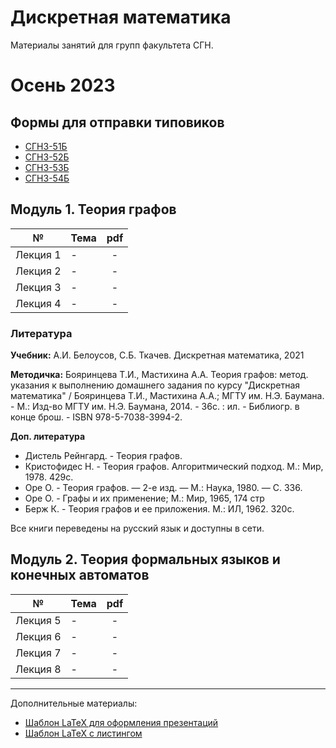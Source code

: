# Дискретная математика

Материалы занятий для групп факультета СГН.

# Осень 2023
## Формы для отправки типовиков

- [СГН3-51Б](https://forms.gle/qcR4YfEFgpgUtmPn7)
- [СГН3-52Б](https://forms.gle/xkcT4PpRpCHpbRaZ7)
- [СГН3-53Б](https://forms.gle/kbb4g3eBURGrnr2L8)
- [СГН3-54Б](https://forms.gle/U5Ufx5CxZ6rBSX926)
## Модуль 1. Теория графов

| № | Тема | pdf |
|:---:|---|:---:|
|Лекция 1| - | - |
|Лекция 2| - | - |
|Лекция 3| - | - |
|Лекция 4| - | - |

### Литература 

**Учебник:**
А.И. Белоусов, С.Б. Ткачев. Дискретная математика, 2021

**Методичка:**
Бояринцева Т.И., Мастихина А.А. Теория графов: метод. указания к выполнению домашнего задания по курсу "Дискретная математика" / Бояринцева Т.И., Мастихина А.А.; МГТУ им. Н.Э. Баумана. - М.: Изд-во МГТУ им. Н.Э. Баумана, 2014. - 36с. : ил. - Библиогр. в конце брош. - ISBN 978-5-7038-3994-2.

**Доп. литература**

- Дистель Рейнгард. - Теория графов.
- Кристофидес Н. - Теория графов. Алгоритмический подход. М.: Мир, 1978. 429c.
- Оре О. - Теория графов. — 2-е изд. — М.: Наука, 1980. — С. 336.
- Оре О. - Графы и их применение; М.: Мир, 1965, 174 стр
- Берж К. - Теория графов и ее приложения. М.: ИЛ, 1962. 320c.

Все книги переведены на русский язык и доступны в сети.

## Модуль 2. Теория формальных языков и конечных автоматов

| № | Тема | pdf |
|:---:|---|:---:|
|Лекция 5| - | - |
|Лекция 6| - | - |
|Лекция 7| - | - |
|Лекция 8| - | - |

---

Дополнительные материалы:
- [Шаблон LaTeX для оформления презентаций](https://github.com/tru17v/LaTeX-template-for-presentations)
- [Шаблон LaTeX с листингом](https://github.com/tru17v/bmstu-python/tree/main/LaTeX%20-%20listing)

